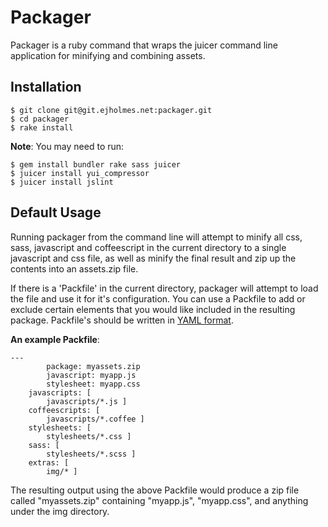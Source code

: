 Packager
========
Packager is a ruby command that wraps the juicer command line application for minifying and combining assets.

Installation
------------

	$ git clone git@git.ejholmes.net:packager.git
	$ cd packager
	$ rake install

**Note**: You may need to run:
	
	$ gem install bundler rake sass juicer
	$ juicer install yui_compressor
	$ juicer install jslint

Default Usage
-------------
Running packager from the command line will attempt to minify all css, sass, javascript and coffeescript in the current directory to a single javascript and css file, as well as minify the final result and zip up the contents into an assets.zip file.

If there is a 'Packfile' in the current directory, packager will attempt to load the file and use it for it's configuration. You can use a Packfile to add or exclude certain elements that you would like included in the resulting package. Packfile's should be written in [YAML format](http://yaml.org/start.html).

**An example Packfile**:

	---
			package: myassets.zip
			javascript: myapp.js
			stylesheet: myapp.css
	    javascripts: [
	        javascripts/*.js ]
	    coffeescripts: [
	        javascripts/*.coffee ]
	    stylesheets: [
	        stylesheets/*.css ]
	    sass: [
	        stylesheets/*.scss ]
	    extras: [
	        img/* ]
	
The resulting output using the above Packfile would produce a zip file called "myassets.zip" containing "myapp.js", "myapp.css", and anything under the img directory.
